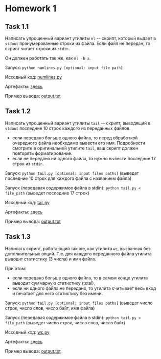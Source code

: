 # Homework 1

## Task 1.1
Написать упрощенный вариант утилиты `nl` -- скрипт, который выдает в `stdout` пронумерованные строки из файла.
Если файл не передан, то скрипт читает строки из `stdin`.

Он должен работать так же, как `nl -b a`.

Запуск: `python numlines.py [optional: input file path]`

Исходный код: [numlines.py](task_1/numlines.py)

Артефакты: [здесь](task_1/artifacts)

Пример вывода: [output.txt](task_1/artifacts/output.txt)

## Task 1.2
Написать упрощенный вариант утилиты `tail` -- скрипт, выводящий в `stdout` последние 10 строк каждого из переданных файлов.

- если передано больше одного файла, то перед обработкой очередного файла необходимо вывести его имя. Подробности смотрите в оригинальной утилите `tail`, ваш скрипт должен повторять форматирование.
- если не передано ни одного файла, то нужно вывести последние 17 строк из `stdin`.

Запуск: `python tail.py [optional: input files paths]` (выведет последние 10 строк для каждого файла с названием файла)

Запуск (передавая содержимое файла в stdin): `python tail.py < file_path` (выведет последние 17 строк)

Исходный код: [tail.py](task_2/tail.py)

Артефакты: [здесь](task_2/artifacts)

Пример вывода: [output.txt](task_2/artifacts/output.txt)

## Task 1.3
Написать скрипт, работающий так же, как утилита `wc`, вызванная без дополнительных опций.
Т.е. для каждого переданного файла утилита выводит статистику (3 числа) и имя файла.

При этом:
- если передано больше одного файла, то в самом конце утилита выводит суммарную статистику (total),
- если ни одного файла не передано, то утилита считывает весь вход и печатает для него статистику без имени.

Запуск: `python tail.py [optional: input files paths]` (выведет число строк, число слов, число байт, имя файла)

Запуск (передавая содержимое файла в stdin): `python tail.py < file_path` (выведет число строк, число слов, число байт)

Исходный код: [wc.py](task_3/wc.py)

Артефакты: [здесь](task_3/artifacts)

Пример вывода: [output.txt](task_3/artifacts/output.txt)
